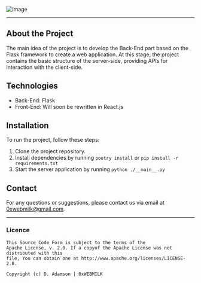 ![image](https://github.com/0xWEBMILK/Crypto-Currency-Site/assets/116514936/961126a3-3da9-4cb2-9467-ba4a61d59dee)

---

## About the Project
The main idea of the project is to develop the Back-End part based on the Flask framework to create a web application. At this stage, the project contains the basic structure of the server-side, providing APIs for interaction with the client-side.

## Technologies
- Back-End: Flask
- Front-End: Will soon be rewritten in React.js

## Installation
To run the project, follow these steps:
1. Clone the project repository.
2. Install dependencies by running ```poetry install``` or ```pip install -r requirements.txt```
3. Start the server application by running ```python ./__main__.py```


## Contact
For any questions or suggestions, please contact us via email at 0xwebmilk@gmail.com.

---

### Licence
```
This Source Code Form is subject to the terms of the
Apache License, v. 2.0. If a copyof the Apache License was not distributed with this
file, You can obtain one at http://www.apache.org/licenses/LICENSE-2.0.

Copyright (c) D. Adamson | 0xWEBMILK
```
